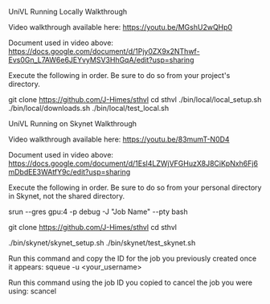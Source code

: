 UniVL Running Locally Walkthrough

Video walkthrough available here: https://youtu.be/MGshU2wQHp0

Document used in video above: https://docs.google.com/document/d/1Pjy0ZX9x2NThwf-Evs0Gn_L7AW6e6JEYvyMSV3HhGqA/edit?usp=sharing

Execute the following in order. Be sure to do so from your project's directory.

git clone https://github.com/J-Himes/sthvl
cd sthvl
./bin/local/local_setup.sh
./bin/local/downloads.sh
./bin/local/test_local.sh



UniVL Running on Skynet Walkthrough

Video walkthrough available here: https://youtu.be/83mumT-N0D4

Document used in video above: https://docs.google.com/document/d/1Esl4LZWjVFGHuzX8J8CiKpNxh6Fj6mDbdEE3WAtfY9c/edit?usp=sharing

Execute the following in order. Be sure to do so from your personal directory in Skynet, not the shared directory.

srun --gres gpu:4 -p debug -J "Job Name" --pty bash

git clone https://github.com/J-Himes/sthvl
cd sthvl

./bin/skynet/skynet_setup.sh
./bin/skynet/test_skynet.sh

Run this command and copy the ID for the job you previously created once it appears:
squeue -u <your_username>

Run this command using the job ID you copied to cancel the job you were using:
scancel <JOBID>
